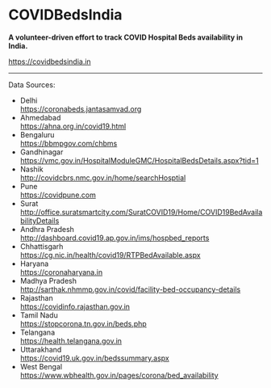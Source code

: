 # COVIDBedsIndia
**A volunteer-driven effort to track COVID Hospital Beds availability in India.**  
  
https://covidbedsindia.in  
  
---  
  
Data Sources:  
- Delhi  
https://coronabeds.jantasamvad.org  
- Ahmedabad  
https://ahna.org.in/covid19.html  
- Bengaluru  
https://bbmpgov.com/chbms  
- Gandhinagar  
https://vmc.gov.in/HospitalModuleGMC/HospitalBedsDetails.aspx?tid=1  
- Nashik  
http://covidcbrs.nmc.gov.in/home/searchHosptial  
- Pune  
https://covidpune.com  
- Surat  
http://office.suratsmartcity.com/SuratCOVID19/Home/COVID19BedAvailabilityDetails  
- Andhra Pradesh  
http://dashboard.covid19.ap.gov.in/ims/hospbed_reports  
- Chhattisgarh  
https://cg.nic.in/health/covid19/RTPBedAvailable.aspx  
- Haryana  
https://coronaharyana.in
- Madhya Pradesh  
http://sarthak.nhmmp.gov.in/covid/facility-bed-occupancy-details  
- Rajasthan  
https://covidinfo.rajasthan.gov.in  
- Tamil Nadu  
https://stopcorona.tn.gov.in/beds.php  
- Telangana  
https://health.telangana.gov.in  
- Uttarakhand  
https://covid19.uk.gov.in/bedssummary.aspx  
- West Bengal  
https://www.wbhealth.gov.in/pages/corona/bed_availability  
